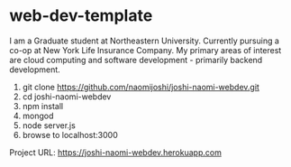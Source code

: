 # web-dev-template

I am a Graduate student at Northeastern University. Currently pursuing a co-op at New York Life Insurance Company. My primary areas of interest are cloud computing and software development - primarily backend development.

1. git clone https://github.com/naomijoshi/joshi-naomi-webdev.git
2. cd joshi-naomi-webdev
3. npm install
4. mongod
5. node server.js
6. browse to localhost:3000

Project URL:
https://joshi-naomi-webdev.herokuapp.com
